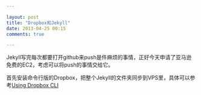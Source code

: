 ```yaml
---

layout: post
title: "Dropbox和Jekyll"
date: 2013-04-25 00:15
comments: true

---
```

Jekyll写完每次都要打开github来push是件麻烦的事情，正好今天申请了亚马逊免费的EC2，考虑可以将push的事情交给它。

首先安装命令行版的Dropbox，把整个Jekyll的文件夹同步到VPS里，具体可以参考[Using Dropbox CLI](http://www.dropboxwiki.com/Using_Dropbox_CLI)